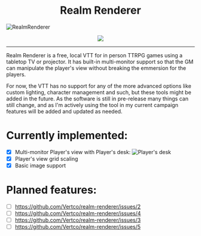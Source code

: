<h1 align="center">
  Realm Renderer
</h1>

![RealmRenderer](https://github.com/user-attachments/assets/915e0457-ecee-4b93-a009-d8cf2ef4c815)
<p align="center">
  <a href="https://www.paypal.com/donate/?hosted_button_id=PLM7Q4RRJK48N" target="_blank">
    <img src="https://img.shields.io/badge/Donate-PayPal-green.svg"/>
  </a>
</p>

---

 Realm Renderer is a free, local VTT for in person TTRPG games using a tabletop TV or projector.
 It has built-in multi-monitor support so that the GM can manipulate the player's view without breaking the emmersion for the players.

 For now, the VTT has no support for any of the more advanced options like custom lighting, character management and such, but these tools might be added in the future.
 As the software is still in pre-release many things can still change, and as I'm actively using the tool in my current campaign features will be added and updated as needed.

 # Currently implemented:
- [x] Multi-monitor Player's view with Player's desk:
![Player's desk](https://github.com/user-attachments/assets/fa24da3f-6732-49ca-a508-742b014a1a98 'Allows players to read sheets clearly')
- [X] Player's view grid scaling
- [X] Basic image support

# Planned features:
- [ ] https://github.com/Vertco/realm-renderer/issues/2
- [ ] https://github.com/Vertco/realm-renderer/issues/4
- [ ] https://github.com/Vertco/realm-renderer/issues/3
- [ ] https://github.com/Vertco/realm-renderer/issues/5
